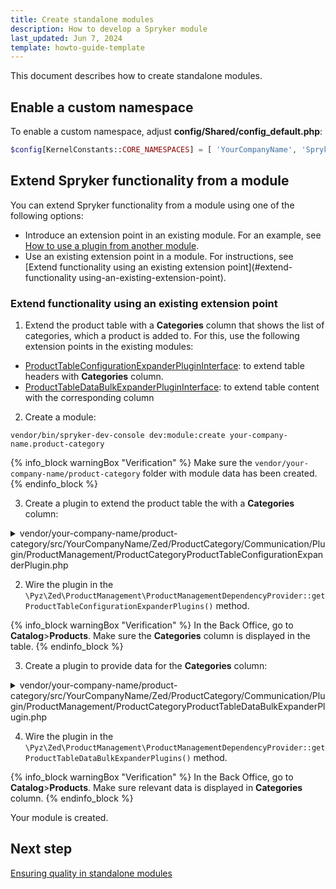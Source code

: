```yaml
---
title: Create standalone modules
description: How to develop a Spryker module
last_updated: Jun 7, 2024
template: howto-guide-template
---
```


This document describes how to create standalone modules.

## Enable a custom namespace

To enable a custom namespace, adjust **config/Shared/config_default.php**:

```php
$config[KernelConstants::CORE_NAMESPACES] = [ 'YourCompanyName', 'SprykerShop', 'SprykerEco', 'Spryker', 'SprykerSdk', ];
```


## Extend Spryker functionality from a module

You can extend Spryker functionality from a module using one of the following options:

* Introduce an extension point in an existing module. For an example, see [How to use a plugin from another module](/docs/dg/dev/backend-development/plugins/plugins.html#how-to-use-a-plugin-from-another-module).
* Use an existing extension point in a module. For instructions, see [Extend functionality using an existing extension point](#extend-functionality using-an-existing-extension-point).

### Extend functionality using an existing extension point

1. Extend the product table with a **Categories** column that shows the list of categories, which a product is added to. For this, use the following extension points in the existing modules:
  - [ProductTableConfigurationExpanderPluginInterface](https://github.com/spryker/product-management-extension/blob/master/src/Spryker/Zed/ProductManagementExtension/Dependency/Plugin/ProductTableConfigurationExpanderPluginInterface.php): to extend table headers with **Categories** column.
  - [ProductTableDataBulkExpanderPluginInterface](https://github.com/spryker/product-management-extension/blob/master/src/Spryker/Zed/ProductManagementExtension/Dependency/Plugin/ProductTableDataBulkExpanderPluginInterface.php): to extend table content with the corresponding column

2. Create a module:
```shell
vendor/bin/spryker-dev-console dev:module:create your-company-name.product-category
```

{% info_block warningBox "Verification" %}
Make sure the `vendor/your-company-name/product-category` folder with module data has been created.
{% endinfo_block %}



3. Create a plugin to extend the product table the with a **Categories** column:

<details>
  <summary>vendor/your-company-name/product-category/src/YourCompanyName/Zed/ProductCategory/Communication/Plugin/ProductManagement/ProductCategoryProductTableConfigurationExpanderPlugin.php</summary>

```php

<?php

/**
 * Copyright © 2016-present Spryker Systems GmbH. All rights reserved.
 * Use of this software requires acceptance of the Evaluation License Agreement. See LICENSE file.
 */

namespace YourCompanyName\Zed\ProductCategory\Communication\Plugin\ProductManagement;

use Spryker\Zed\Gui\Communication\Table\TableConfiguration;
use Spryker\Zed\Kernel\Communication\AbstractPlugin;
use Spryker\Zed\ProductManagementExtension\Dependency\Plugin\ProductTableConfigurationExpanderPluginInterface;

class ProductCategoryProductTableConfigurationExpanderPlugin extends AbstractPlugin implements ProductTableConfigurationExpanderPluginInterface
{
    /**
     * {@inheritDoc}
     * - Expands `ProductTable` configuration with categories column.
     *
     * @param \Spryker\Zed\Gui\Communication\Table\TableConfiguration $config
     *
     * @return \Spryker\Zed\Gui\Communication\Table\TableConfiguration
     */
    public function expandTableConfiguration(TableConfiguration $config): TableConfiguration
    {
         // Let's insert `Categories` column right after the first column header (product ID)
        $headers = $config->getHeader();
        $firstColumnHeader = array_shift($headers);
        array_unshift($headers, 'Categories');
        array_unshift($headers, $firstColumnHeader);

        $config->setHeader($headers);

        return $config;
    }
}

```

</details>

2. Wire the plugin in the `\Pyz\Zed\ProductManagement\ProductManagementDependencyProvider::getProductTableConfigurationExpanderPlugins()` method.

{% info_block warningBox "Verification" %}
In the Back Office, go to **Catalog**>**Products**. Make sure the **Categories** column is displayed in the table.
{% endinfo_block %}

3. Create a plugin to provide data for the **Categories** column:

<details>
  <summary>vendor/your-company-name/product-category/src/YourCompanyName/Zed/ProductCategory/Communication/Plugin/ProductManagement/ProductCategoryProductTableDataBulkExpanderPlugin.php</summary>

```php
<?php

/**
 * Copyright © 2016-present Spryker Systems GmbH. All rights reserved.
 * Use of this software requires acceptance of the Evaluation License Agreement. See LICENSE file.
 */

namespace YourCompanyName\Zed\ProductCategory\Communication\Plugin\ProductManagement;

use Generated\Shared\Transfer\ProductCategoryConditionsTransfer;
use Generated\Shared\Transfer\ProductCategoryCriteriaTransfer;
use Spryker\Zed\Kernel\Communication\AbstractPlugin;
use Spryker\Zed\ProductManagementExtension\Dependency\Plugin\ProductTableDataBulkExpanderPluginInterface;

class ProductCategoryProductTableDataBulkExpanderPlugin extends AbstractPlugin implements ProductTableDataBulkExpanderPluginInterface
{
    /**
     * {@inheritDoc}
     * - Expands product table items with abstract product approval status.
     *
     * @param array<array<string, mixed>> $items
     * @param array<array<string, mixed>> $productData
     *
     * @return array<array<string, mixed>>
     */
    public function expandTableData(array $items, array $productData): array
    {
        // The code below is code sample that just works. (Learn how to make it fancy in https://docs.spryker.com/docs/dg/dev/architecture/architectural-convention.html)
        $productAbstractIds = array_map(function ($item){
            return $item['id_product_abstract'];
        }, $items);

        $productCategoryCollection = $this->getFacade()
            ->getProductCategoryCollection(
                (new ProductCategoryCriteriaTransfer())
                    ->setProductCategoryConditions(
                        (new ProductCategoryConditionsTransfer())
                            ->setProductAbstractIds($productAbstractIds)
                    )
            );

        foreach ($items as $key => $item) {
            $productCategoryNames = [];

            foreach ($productCategoryCollection->getProductCategories() as $productCategory) {
                if ($productCategory->getFkProductAbstract() !== $item['id_product_abstract']) {
                    continue;
                }

                $productCategoryNames[] = $productCategory->getCategory()->getName();
            }

            $items[$key]['categories'] = implode(', ', $productCategoryNames);
        }

        return $items;
    }
}

```

</details>

4. Wire the plugin in the `\Pyz\Zed\ProductManagement\ProductManagementDependencyProvider::getProductTableDataBulkExpanderPlugins()` method.


{% info_block warningBox "Verification" %}
In the Back Office, go to **Catalog**>**Products**. Make sure relevant data is displayed in **Categories** column.
{% endinfo_block %}


Your module is created.

## Next step

[Ensuring quality in standalone modules](/docs/dg/dev/developing-standalone-modules/ensuring-quality-in-standalone-modules.html)
